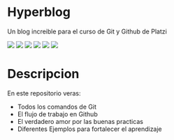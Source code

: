 
# Hyperblog
Un blog increible para el curso de Git y Github de Platzi 

![](https://img.shields.io/github/stars/pandao/editor.md.svg)
![](https://img.shields.io/github/forks/pandao/editor.md.svg) 
![](https://img.shields.io/github/tag/pandao/editor.md.svg) 
![](https://img.shields.io/github/release/pandao/editor.md.svg) 
![](https://img.shields.io/github/issues/pandao/editor.md.svg) 
![](https://img.shields.io/bower/v/editor.md.svg)

Descripcion
============
En este repositorio veras:
- Todos los comandos de Git
- El flujo de trabajo en Github 
- El verdadero amor por las buenas practicas
- Diferentes Ejemplos para fortalecer el aprendizaje 
